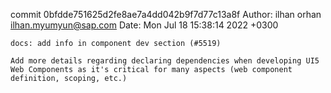commit 0bfdde751625d2fe8ae7a4dd042b9f7d77c13a8f
Author: ilhan orhan <ilhan.myumyun@sap.com>
Date:   Mon Jul 18 15:38:14 2022 +0300

    docs: add info in component dev section (#5519)
    
    Add more details regarding declaring dependencies when developing UI5 Web Components as it's critical for many aspects (web component definition, scoping, etc.)
